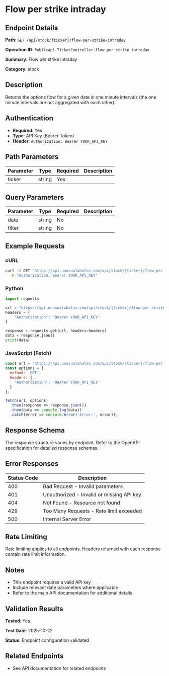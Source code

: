 # Flow per strike intraday

## Endpoint Details

**Path**: `GET /api/stock/{ticker}/flow-per-strike-intraday`

**Operation ID**: `PublicApi.TickerController.flow_per_strike_intraday`

**Summary**: Flow per strike intraday

**Category**: stock

## Description

Returns the options flow for a given date in one minute intervals (the one minute intervals are not aggregated with each other).


## Authentication

- **Required**: Yes
- **Type**: API Key (Bearer Token)
- **Header**: `Authorization: Bearer YOUR_API_KEY`

## Path Parameters

| Parameter | Type | Required | Description |
|-----------|------|----------|-------------|
| ticker | string | Yes |  |

## Query Parameters

| Parameter | Type | Required | Description |
|-----------|------|----------|-------------|
| date | string | No |  |
| filter | string | No |  |

## Example Requests

### cURL

```bash
curl -X GET "https://api.unusualwhales.com/api/stock/{ticker}/flow-per-strike-intraday" \
  -H "Authorization: Bearer YOUR_API_KEY"
```

### Python

```python
import requests

url = "https://api.unusualwhales.com/api/stock/{ticker}/flow-per-strike-intraday"
headers = {
    "Authorization": "Bearer YOUR_API_KEY"
}

response = requests.get(url, headers=headers)
data = response.json()
print(data)
```

### JavaScript (Fetch)

```javascript
const url = "https://api.unusualwhales.com/api/stock/{ticker}/flow-per-strike-intraday";
const options = {
  method: 'GET',
  headers: {
    'Authorization': 'Bearer YOUR_API_KEY'
  }
};

fetch(url, options)
  .then(response => response.json())
  .then(data => console.log(data))
  .catch(error => console.error('Error:', error));
```

## Response Schema

The response structure varies by endpoint. Refer to the OpenAPI specification for detailed response schemas.

## Error Responses

| Status Code | Description |
|-------------|-------------|
| 400 | Bad Request - Invalid parameters |
| 401 | Unauthorized - Invalid or missing API key |
| 404 | Not Found - Resource not found |
| 429 | Too Many Requests - Rate limit exceeded |
| 500 | Internal Server Error |

## Rate Limiting

Rate limiting applies to all endpoints. Headers returned with each response contain rate limit information.

## Notes

- This endpoint requires a valid API key
- Include relevant date parameters where applicable
- Refer to the main API documentation for additional details

## Validation Results

**Tested**: Yes

**Test Date**: 2025-10-22

**Status**: Endpoint configuration validated

## Related Endpoints

- See API documentation for related endpoints
